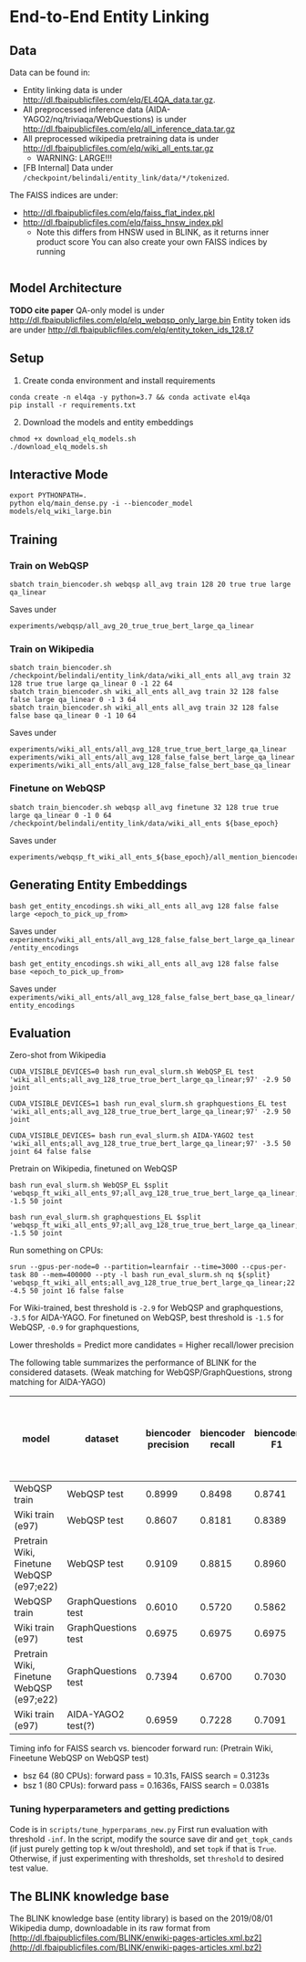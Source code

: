 # End-to-End Entity Linking


## Data
Data can be found in:
- Entity linking data is under http://dl.fbaipublicfiles.com/elq/EL4QA_data.tar.gz.
- All preprocessed inference data (AIDA-YAGO2/nq/triviaqa/WebQuestions) is under http://dl.fbaipublicfiles.com/elq/all_inference_data.tar.gz
- All preprocessed wikipedia pretraining data is under http://dl.fbaipublicfiles.com/elq/wiki_all_ents.tar.gz
    - WARNING: LARGE!!!
- [FB Internal] Data under `/checkpoint/belindali/entity_link/data/*/tokenized`.

The FAISS indices are under:
- http://dl.fbaipublicfiles.com/elq/faiss_flat_index.pkl
- http://dl.fbaipublicfiles.com/elq/faiss_hnsw_index.pkl
    - Note this differs from HNSW used in BLINK, as it returns inner product score
You can also create your own FAISS indices by running

```console

```

## Model Architecture
**TODO cite paper**
QA-only model is under http://dl.fbaipublicfiles.com/elq/elq_webqsp_only_large.bin
Entity token ids are under http://dl.fbaipublicfiles.com/elq/entity_token_ids_128.t7

## Setup
1. Create conda environment and install requirements
```console
conda create -n el4qa -y python=3.7 && conda activate el4qa
pip install -r requirements.txt
```

2. Download the models and entity embeddings
```console
chmod +x download_elq_models.sh
./download_elq_models.sh
```

## Interactive Mode
```console
export PYTHONPATH=.
python elq/main_dense.py -i --biencoder_model models/elq_wiki_large.bin
```

## Training
### Train on WebQSP
```console
sbatch train_biencoder.sh webqsp all_avg train 128 20 true true large qa_linear
```
Saves under
```
experiments/webqsp/all_avg_20_true_true_bert_large_qa_linear
```

### Train on Wikipedia
```console
sbatch train_biencoder.sh /checkpoint/belindali/entity_link/data/wiki_all_ents all_avg train 32 128 true true large qa_linear 0 -1 22 64
sbatch train_biencoder.sh wiki_all_ents all_avg train 32 128 false false large qa_linear 0 -1 3 64
sbatch train_biencoder.sh wiki_all_ents all_avg train 32 128 false false base qa_linear 0 -1 10 64
```

Saves under
```
experiments/wiki_all_ents/all_avg_128_true_true_bert_large_qa_linear
experiments/wiki_all_ents/all_avg_128_false_false_bert_large_qa_linear
experiments/wiki_all_ents/all_avg_128_false_false_bert_base_qa_linear
```

### Finetune on WebQSP
```console
sbatch train_biencoder.sh webqsp all_avg finetune 32 128 true true large qa_linear 0 -1 0 64 /checkpoint/belindali/entity_link/data/wiki_all_ents ${base_epoch}
```
Saves under
```
experiments/webqsp_ft_wiki_all_ents_${base_epoch}/all_mention_biencoder_all_avg_128_true_true_bert_large_qa_linear
```


## Generating Entity Embeddings
```console
bash get_entity_encodings.sh wiki_all_ents all_avg 128 false false large <epoch_to_pick_up_from>
```
Saves under `experiments/wiki_all_ents/all_avg_128_false_false_bert_large_qa_linear/entity_encodings`

``` console
bash get_entity_encodings.sh wiki_all_ents all_avg 128 false false base <epoch_to_pick_up_from>
```
Saves under `experiments/wiki_all_ents/all_avg_128_false_false_bert_base_qa_linear/entity_encodings`


## Evaluation
Zero-shot from Wikipedia
```console
CUDA_VISIBLE_DEVICES=0 bash run_eval_slurm.sh WebQSP_EL test 'wiki_all_ents;all_avg_128_true_true_bert_large_qa_linear;97' -2.9 50 joint

CUDA_VISIBLE_DEVICES=1 bash run_eval_slurm.sh graphquestions_EL test 'wiki_all_ents;all_avg_128_true_true_bert_large_qa_linear;97' -2.9 50 joint

CUDA_VISIBLE_DEVICES= bash run_eval_slurm.sh AIDA-YAGO2 test 'wiki_all_ents;all_avg_128_true_true_bert_large_qa_linear;97' -3.5 50 joint 64 false false
```

Pretrain on Wikipedia, finetuned on WebQSP
```console
bash run_eval_slurm.sh WebQSP_EL $split 'webqsp_ft_wiki_all_ents_97;all_avg_128_true_true_bert_large_qa_linear;22' -1.5 50 joint

bash run_eval_slurm.sh graphquestions_EL $split 'webqsp_ft_wiki_all_ents_97;all_avg_128_true_true_bert_large_qa_linear;22' -1.5 50 joint
```

Run something on CPUs:
```console
srun --gpus-per-node=0 --partition=learnfair --time=3000 --cpus-per-task 80 --mem=400000 --pty -l bash run_eval_slurm.sh nq ${split} 'webqsp_ft_wiki_all_ents;all_avg_128_true_true_bert_large_qa_linear;22' -4.5 50 joint 16 false false
```

For Wiki-trained, best threshold is `-2.9` for WebQSP and graphquestions, `-3.5` for AIDA-YAGO.
For finetuned on WebQSP, best threshold is `-1.5` for WebQSP, `-0.9` for graphquestions,

Lower thresholds = Predict more candidates = Higher recall/lower precision

The following table summarizes the performance of BLINK for the considered datasets. (Weak matching for WebQSP/GraphQuestions, strong matching for AIDA-YAGO)

model | dataset | biencoder precision | biencoder recall | biencoder F1 | runtime (s), bsz=64, bsz=1 (1CPU), bsz=1 (80CPU) |
------------- | ------------- | ------------- | ------------- | ------------- | ------------- |
WebQSP train | WebQSP test | 0.8999 | 0.8498 | 0.8741 | 183.4 |
Wiki train (e97) | WebQSP test | 0.8607 | 0.8181 | 0.8389 | X |
Pretrain Wiki, Finetune WebQSP (e97;e22) | WebQSP test | 0.9109 | 0.8815 | 0.8960 | X |
WebQSP train | GraphQuestions test | 0.6010 | 0.5720 | 0.5862 | 756.3 |
Wiki train (e97) | GraphQuestions test | 0.6975 | 0.6975 | 0.6975 | X |
Pretrain Wiki, Finetune WebQSP (e97;e22) | GraphQuestions test | 0.7394 | 0.6700 | 0.7030 | X |
Wiki train (e97) | AIDA-YAGO2 test(?) | 0.6959 | 0.7228 | 0.7091 | ? |

Timing info for FAISS search vs. biencoder forward run:
(Pretrain Wiki, Fineetune WebQSP on WebQSP test)
* bsz 64 (80 CPUs): forward pass = 10.31s, FAISS search = 0.3123s
* bsz 1 (80 CPUs): forward pass = 0.1636s, FAISS search = 0.0381s 

### Tuning hyperparameters and getting predictions
Code is in `scripts/tune_hyperparams_new.py`
First run evaluation with threshold `-inf`.
In the script, modify the source save dir and `get_topk_cands` (if just purely getting top k w/out threshold), and set `topk` if that is `True`.
Otherwise, if just experimenting with thresholds, set `threshold` to desired test value.


## The BLINK knowledge base
The BLINK knowledge base (entity library) is based on the 2019/08/01 Wikipedia dump, downloadable in its raw format from [http://dl.fbaipublicfiles.com/BLINK/enwiki-pages-articles.xml.bz2](http://dl.fbaipublicfiles.com/BLINK/enwiki-pages-articles.xml.bz2)
